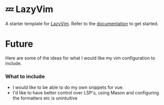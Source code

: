 # 💤 LazyVim

A starter template for [LazyVim](https://github.com/LazyVim/LazyVim).
Refer to the [documentation](https://lazyvim.github.io/installation) to get started.

# Future

Here are some of the ideas for what I would like my vim configuration to include.

### What to include

- I would like to be able to do my own snippets for vue.
- I'd like to have better control over LSP's, using Mason and configuring the formatters etc is unintuitive
